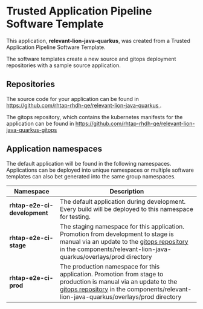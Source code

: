 # Trusted Application Pipeline Software Template

This application, **relevant-lion-java-quarkus**, was created from a Trusted Application Pipeline Software Template.

The software templates create a new source and gitops deployment repositories with a sample source application. 

## Repositories

The source code for your application can be found in [https://github.com/rhtap-rhdh-qe/relevant-lion-java-quarkus ](https://github.com/rhtap-rhdh-qe/relevant-lion-java-quarkus ).
 
The gitops repository, which contains the kubernetes manifests for the application can be found in 
[https://github.com/rhtap-rhdh-qe/relevant-lion-java-quarkus-gitops ](https://github.com/rhtap-rhdh-qe/relevant-lion-java-quarkus-gitops ) 

## Application namespaces 

The default application will be found in the following namespaces. Applications can be deployed into unique namespaces or multiple software templates can also bet generated into the same group namespaces.  

|  Namespace   |  Description   |  
| -------- | -------- |   
| **rhtap-e2e-ci-development** | The default application during development. Every build will be deployed to this namespace for testing. | 
| **rhtap-e2e-ci-stage** | The staging namespace for this application. Promotion from development to stage is manual via an update to the [gitops repository](https://github.com/rhtap-rhdh-qe/relevant-lion-java-quarkus-gitops ) in the components/relevant-lion-java-quarkus/overlays/prod directory |  
| **rhtap-e2e-ci-prod** | The production namespace for this application. Promotion from stage to production is manual via an update to the [gitops repository](https://github.com/rhtap-rhdh-qe/relevant-lion-java-quarkus-gitops ) in the components/relevant-lion-java-quarkus/overlays/prod directory | 